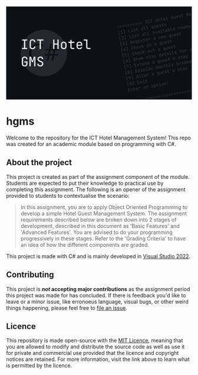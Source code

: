 ![](/banner.webp)

# hgms

Welcome to the repository for the ICT Hotel Management System! This repo was created for an academic module based on programming with C#.

## About the project

This project is created as part of the assignment component of the module. Students are expected to put their knowledge to practical use by completing this assignment. The following is an opener of the assignment provided to students to contextualise the scenario:

> In this assignment, you are to apply Object Oriented Programming to develop a simple Hotel Guest Management System. The assignment requirements described below are broken down into 2 stages of development, described in this document as 'Basic Features' and 'Advanced Features'. You are advised to do your programming progressively in these stages. Refer to the 'Grading Criteria' to have an idea of how the different components are graded.

This project is made with C# and is mainly developed in [Visual Studio 2022](https://visualstudio.microsoft.com).

## Contributing

This project is **_not_ accepting major contributions** as the assignment period this project was made for has concluded. If there is feedback you'd like to leave or a minor issue, like erronoeus language, visual bugs, or other weird things happening, please feel free to [file an issue](https://github.com/arashnrim/hgms/issues/new).

## Licence

This repository is made open-source with the [MIT Licence](https://github.com/arashnrim/hgms/blob/main/LICENSE.md), meaning that you are allowed to modify and distribute the source code as well as use it for private and commercial use provided that the licence and copyright notices are retained. For more information, visit the link above to learn what is permitted by the licence.
